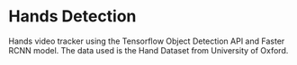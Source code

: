 # Hands Detection
Hands video tracker using the Tensorflow Object Detection API and Faster RCNN model. The data used is the Hand Dataset from University of Oxford.
